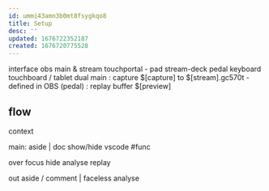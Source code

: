 ```yaml
---
id: ummi43amn3b0mt8fsygkqo8
title: Setup
desc: ''
updated: 1676722352187
created: 1676720775528
---
```


interface
  obs main & stream
  touchportal - pad
  stream-deck pedal
  keyboard
  touchboard / tablet
dual
  main
    : capture $[capture] to $[stream].gc570t
      - defined in OBS (pedal)
    : replay buffer $[preview]

## flow
context

main:
  aside
    | 
  doc
    show/hide vscode #func

  over
  focus
  hide
  analyse
  replay

out
  aside / comment
    | faceless
  analyse